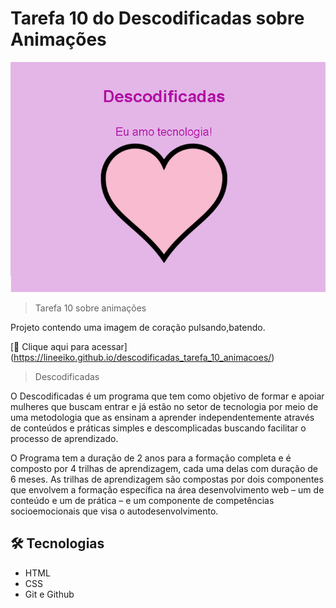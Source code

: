 # Tarefa 10 do Descodificadas sobre Animações
![preview](./.github/preview.png)

> Tarefa 10 sobre animações

Projeto contendo uma imagem de coração pulsando,batendo.

[🔗 Clique aqui para acessar] (https://lineeiko.github.io/descodificadas_tarefa_10_animacoes/)

>Descodificadas

O Descodificadas  é um programa que tem como objetivo de formar e apoiar mulheres que buscam entrar e já estão no setor de tecnologia por meio de uma metodologia que as ensinam a aprender independentemente através de conteúdos e práticas simples e descomplicadas buscando facilitar o processo de aprendizado.

O Programa tem a duração de 2 anos para a formação completa e é composto por 4 trilhas de aprendizagem, cada uma delas com duração de 6 meses.
As trilhas de aprendizagem são compostas por dois componentes que envolvem a formação específica na área desenvolvimento web – um de conteúdo e um de prática – e um componente de competências socioemocionais que visa o autodesenvolvimento.


## 🛠 Tecnologias

- HTML
- CSS
- Git e Github
